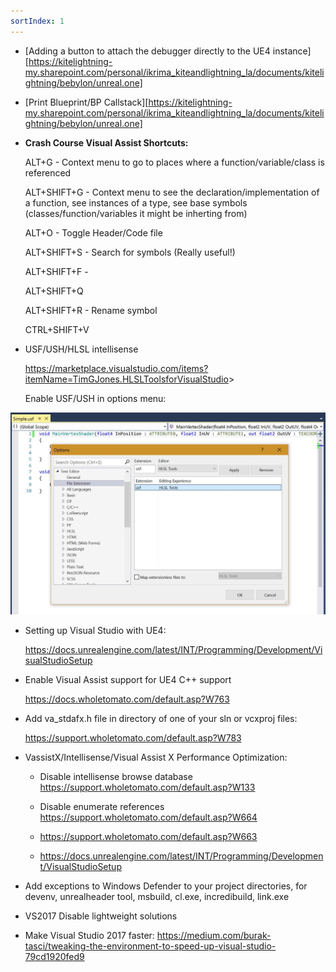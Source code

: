 ```yaml
---
sortIndex: 1
---
```


- [Adding a button to attach the debugger directly to the UE4 instance][https://kitelightning-my.sharepoint.com/personal/ikrima_kiteandlightning_la/documents/kitelightning/bebylon/unreal.one]

- [Print Blueprint/BP Callstack][https://kitelightning-my.sharepoint.com/personal/ikrima_kiteandlightning_la/documents/kitelightning/bebylon/unreal.one]


- **Crash Course Visual Assist Shortcuts:**

  ALT+G - Context menu to go to places where a function/variable/class is referenced

  ALT+SHIFT+G - Context menu to see the declaration/implementation of a function, see instances of a type, see base symbols (classes/function/variables it might be inherting from)

  ALT+O - Toggle Header/Code file

  ALT+SHIFT+S - Search for symbols (Really useful!)

  ALT+SHIFT+F -

  ALT+SHIFT+Q

  ALT+SHIFT+R - Rename symbol

  CTRL+SHIFT+V

- USF/USH/HLSL intellisense

  <https://marketplace.visualstudio.com/items?itemName=TimGJones.HLSLToolsforVisualStudio>>

  Enable USF/USH in options menu:

![](/../../assets/VSTipsUE4_Overview.jpg)

- Setting up Visual Studio with UE4:

  <https://docs.unrealengine.com/latest/INT/Programming/Development/VisualStudioSetup>


- Enable Visual Assist support for UE4 C++ support

  <https://docs.wholetomato.com/default.asp?W763>


- Add va_stdafx.h file in directory of one of your sln or vcxproj files:

  <https://support.wholetomato.com/default.asp?W783>


- VassistX/Intellisense/Visual Assist X Performance Optimization:

  - Disable intellisense browse database <https://support.wholetomato.com/default.asp?W133>

  - Disable enumerate references <https://support.wholetomato.com/default.asp?W664>

  - <https://support.wholetomato.com/default.asp?W663>

  - <https://docs.unrealengine.com/latest/INT/Programming/Development/VisualStudioSetup>


- Add exceptions to Windows Defender to your project directories, for devenv, unrealheader tool, msbuild, cl.exe, incredibuild, link.exe


- VS2017 Disable lightweight solutions


- Make Visual Studio 2017 faster: <https://medium.com/burak-tasci/tweaking-the-environment-to-speed-up-visual-studio-79cd1920fed9>
